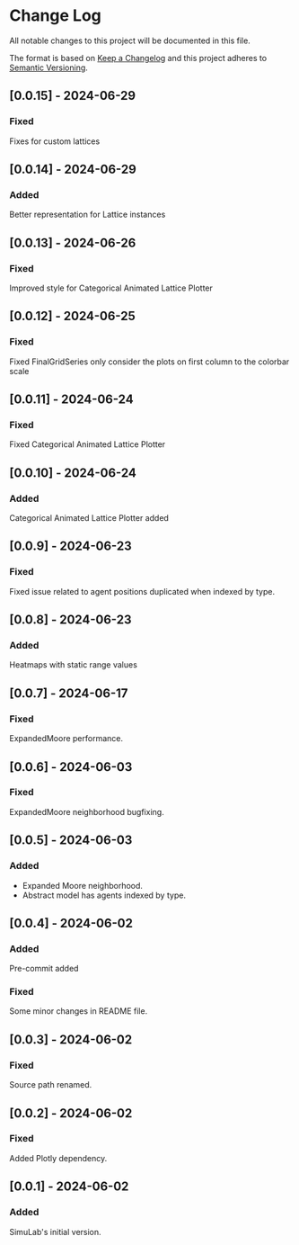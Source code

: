 # Change Log

All notable changes to this project will be documented in this file.

The format is based on [Keep a Changelog](http://keepachangelog.com/)
and this project adheres to [Semantic Versioning](http://semver.org/).

## [0.0.15] - 2024-06-29

### Fixed

Fixes for custom lattices

## [0.0.14] - 2024-06-29

### Added

Better representation for Lattice instances

## [0.0.13] - 2024-06-26

### Fixed

Improved style for Categorical Animated Lattice Plotter

## [0.0.12] - 2024-06-25

### Fixed

Fixed FinalGridSeries only consider the plots on first column to the colorbar scale

## [0.0.11] - 2024-06-24

### Fixed

Fixed Categorical Animated Lattice Plotter

## [0.0.10] - 2024-06-24

### Added

Categorical Animated Lattice Plotter added

## [0.0.9] - 2024-06-23

### Fixed

Fixed issue related to agent positions duplicated when indexed by type.

## [0.0.8] - 2024-06-23

### Added

Heatmaps with static range values

## [0.0.7] - 2024-06-17

### Fixed

ExpandedMoore performance.

## [0.0.6] - 2024-06-03

### Fixed

ExpandedMoore neighborhood bugfixing.

## [0.0.5] - 2024-06-03

### Added

* Expanded Moore neighborhood.
* Abstract model has agents indexed by type.

## [0.0.4] - 2024-06-02

### Added

Pre-commit added

### Fixed

Some minor changes in README file.

## [0.0.3] - 2024-06-02

### Fixed

Source path renamed.

## [0.0.2] - 2024-06-02

### Fixed

Added Plotly dependency.


## [0.0.1] - 2024-06-02

### Added

SimuLab's initial version.
